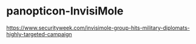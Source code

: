 # panopticon-InvisiMole

https://www.securityweek.com/invisimole-group-hits-military-diplomats-highly-targeted-campaign
